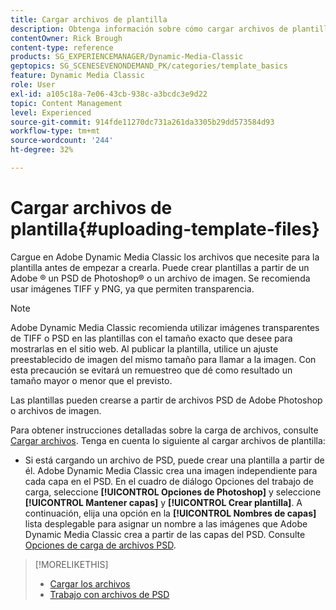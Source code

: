```yaml
---
title: Cargar archivos de plantilla
description: Obtenga información sobre cómo cargar archivos de plantilla en Adobe Dynamic Media Classic.
contentOwner: Rick Brough
content-type: reference
products: SG_EXPERIENCEMANAGER/Dynamic-Media-Classic
geptopics: SG_SCENESEVENONDEMAND_PK/categories/template_basics
feature: Dynamic Media Classic
role: User
exl-id: a105c18a-7e06-43cb-938c-a3bcdc3e9d22
topic: Content Management
level: Experienced
source-git-commit: 914fde11270dc731a261da3305b29dd573584d93
workflow-type: tm+mt
source-wordcount: '244'
ht-degree: 32%

---
```


# Cargar archivos de plantilla{#uploading-template-files}

Cargue en Adobe Dynamic Media Classic los archivos que necesite para la plantilla antes de empezar a crearla. Puede crear plantillas a partir de un Adobe ® un PSD de Photoshop® o un archivo de imagen. Se recomienda usar imágenes TIFF y PNG, ya que permiten transparencia.

>[!NOTE]
>
>Adobe Dynamic Media Classic recomienda utilizar imágenes transparentes de TIFF o PSD en las plantillas con el tamaño exacto que desee para mostrarlas en el sitio web. Al publicar la plantilla, utilice un ajuste preestablecido de imagen del mismo tamaño para llamar a la imagen. Con esta precaución se evitará un remuestreo que dé como resultado un tamaño mayor o menor que el previsto.

Las plantillas pueden crearse a partir de archivos PSD de Adobe Photoshop o archivos de imagen. 

Para obtener instrucciones detalladas sobre la carga de archivos, consulte [Cargar archivos](uploading-files.md#uploading_files). Tenga en cuenta lo siguiente al cargar archivos de plantilla:

* Si está cargando un archivo de PSD, puede crear una plantilla a partir de él. Adobe Dynamic Media Classic crea una imagen independiente para cada capa en el PSD. En el cuadro de diálogo Opciones del trabajo de carga, seleccione **[!UICONTROL Opciones de Photoshop]** y seleccione **[!UICONTROL Mantener capas]** y **[!UICONTROL Crear plantilla]**. A continuación, elija una opción en la **[!UICONTROL Nombres de capas]** lista desplegable para asignar un nombre a las imágenes que Adobe Dynamic Media Classic crea a partir de las capas del PSD.
Consulte [Opciones de carga de archivos PSD](psd-files.md#psd_upload_options).
<!-- THERE IS NO LONGER AN IMAGE EDITING OPTIONS MENU * If you are uploading images, you can create a mask from its clipping path. This option applies to images created with image-editing applications in which a clipping path was created. In the Upload Job Options dialog box, select Image Editing Options and select the Create Mask From Clipping Path option. 
See [Image editing options at upload](image-editing-options-upload.md#image-editing-options-at-upload). -->

>[!MORELIKETHIS]
>
>* [Cargar los archivos](uploading-files.md#uploading_your_files)
>* [Trabajo con archivos de PSD](psd-files.md#working_with_psd_files)
